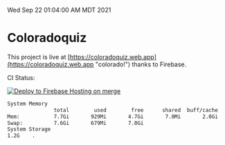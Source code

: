 Wed Sep 22 01:04:00 AM MDT 2021

# Coloradoquiz


This project is live at [https://coloradoquiz.web.app](https://coloradoquiz.web.app "colorado!") thanks to Firebase.

CI Status: 

[![Deploy to Firebase Hosting on merge](https://github.com/teamkushal/coloradoquiz/actions/workflows/firebase-hosting-merge.yml/badge.svg)](https://github.com/teamkushal/coloradoquiz/actions/workflows/firebase-hosting-merge.yml)

```bash
System Memory
               total        used        free      shared  buff/cache   available
Mem:           7.7Gi       929Mi       4.7Gi       7.0Mi       2.0Gi       6.4Gi
Swap:          7.6Gi       679Mi       7.0Gi
System Storage
1.2G	.
```
```bash
